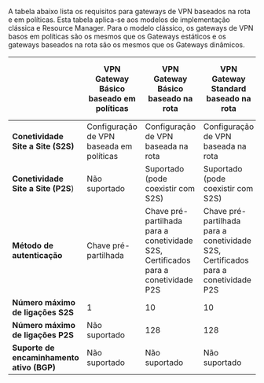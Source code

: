 A tabela abaixo lista os requisitos para gateways de VPN baseados na rota e em políticas. Esta tabela aplica-se aos modelos de implementação clássica e Resource Manager. Para o modelo clássico, os gateways de VPN basos em políticas são os mesmos que os Gateways estáticos e os gateways baseados na rota são os mesmos que os Gateways dinâmicos.


|   | **VPN Gateway Básico baseado em políticas** | **VPN Gateway Básico baseado na rota** | **VPN Gateway Standard baseado na rota**   | **VPN Gateway de Elevado Desempenho baseado na rota** |
|---|---------------------------------------|---------------------------------------|----------------------------|----------------------------------|
|    **Conetividade Site a Site (S2S)**  | Configuração de VPN baseada em políticas        | Configuração de VPN baseada na rota  | Configuração de VPN baseada na rota     | Configuração de VPN baseada na rota    |
| **Conetividade Site a Site (P2S**)      | Não suportado   | Suportado (pode coexistir com S2S)  | Suportado (pode coexistir com S2S)  | Suportado (pode coexistir com S2S) |
| **Método de autenticação**                 |    Chave pré-partilhada  | Chave pré-partilhada para a conetividade S2S, Certificados para a conetividade P2S | Chave pré-partilhada para a conetividade S2S, Certificados para a conetividade P2S | Chave pré-partilhada para a conetividade S2S, Certificados para a conetividade P2S |
| **Número máximo de ligações S2S**       | 1                              | 10                                                                    | 10                                | 30                               |
| **Número máximo de ligações P2S**       | Não suportado                  | 128                                                                   | 128                               | 128                              |
|**Suporte de encaminhamento ativo (BGP)**           | Não suportado                  | Não suportado                                                         | Não suportado                     | Não suportado                    |
 


<!--HONumber=Jun16_HO2-->



